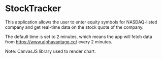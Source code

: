 # StockTracker

This application allows the user to enter equity symbols for NASDAQ-listed company and get real-time data on the stock quote of the company.  

The default time is set to 2 minutes, which means the app will fetch data from https://www.alphavantage.co/ every 2 minutes.  

Note: CanvasJS library used to render chart.
